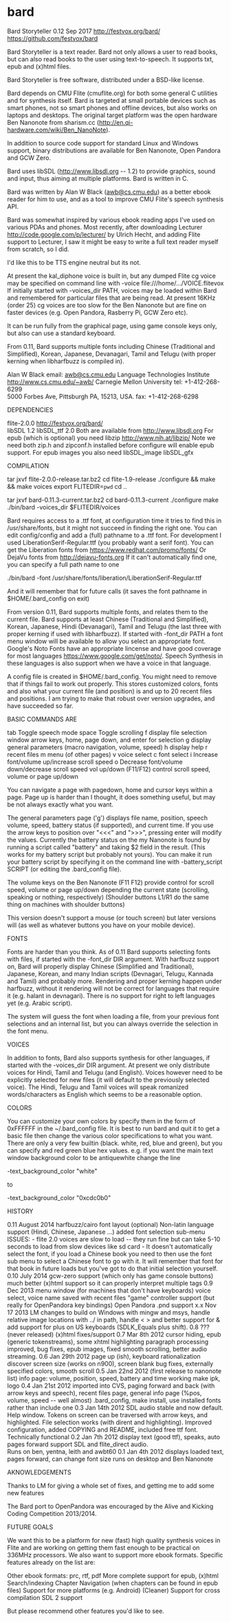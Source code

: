 # bard

Bard Storyteller 0.12 Sep 2017
http://festvox.org/bard/
https://github.com/festvox/bard

Bard Storyteller is a text reader.  Bard not only allows a user to
read books, but can also read books to the user using text-to-speech.
It supports txt, epub and (x)html files.

Bard Storyteller is free software, distributed under a BSD-like license.

Bard depends on CMU Flite (cmuflite.org) for both some general C
utilities and for synthesis itself.  Bard is targeted at small
portable devices such as smart phones, not so smart phones and offline
devices, but also works on laptops and desktops.  The original target
platform was the open hardware Ben Nanonote from sharism.cc
(http://en.qi-hardware.com/wiki/Ben_NanoNote).  

In addition to source code support for standard Linux and Windows
support, binary distributions are available for Ben Nanonote, Open
Pandora and GCW Zero.

Bard uses libSDL (http://www.libsdl.org -- 1.2) to provide graphics, sound
and input, thus aiming at multiple platforms.  Bard is written in C.

Bard was written by Alan W Black (awb@cs.cmu.edu) as a better ebook reader
for him to use, and as a tool to improve CMU Flite's speech synthesis API.

Bard was somewhat inspired by various ebook reading apps I've used on
various PDAs and phones.  Most recently, after downloading Lecturer
http://code.google.com/p/lecturer/ by Ulrich Hecht, and adding Flite
support to Lecturer, I saw it might be easy to write a full text
reader myself from scratch, so I did.

I'd like this to be TTS engine neutral but its not.

At present the kal_diphone voice is built in, but any dumped Flite cg 
voice may be specified on command line with 
     -voice file:///home/.../VOICE.flitevox
If initially started with -voices_dir PATH, voices may be loaded
within Bard and remembered for particular files that are being read.  At
present 16KHz (order 25) cg voices are too slow for the Ben Nanonote
but are fine on faster devices (e.g. Open Pandora, Rasberry Pi, GCW
Zero etc).

It can be run fully from the graphical page, using game console keys only, 
but also can use a standard keyboard.

From 0.11, Bard supports multiple fonts including Chinese (Traditional and
Simplified), Korean, Japanese, Devanagari, Tamil and Telugu (with proper
kerning when libharfbuzz is compiled in).

Alan W Black                                email: awb@cs.cmu.edu
Language Technologies Institute             http://www.cs.cmu.edu/~awb/
Carnegie Mellon University                  tel: +1-412-268-6299  
5000 Forbes Ave, Pittsburgh PA, 15213, USA. fax: +1-412-268-6298

DEPENDENCIES

flite-2.0.0
   http://festvox.org/bard/   
libSDL 1.2
libSDL_ttf 2.0
   Both are available from  http://www.libsdl.org
For epub (which is optional)
   you need 
       libzip http://www.nih.at/libzip/
   Note we need both zip.h and zipconf.h installed before configure will
   enable epub support. 
For epub images you also need
libSDL_image
libSDL_gfx

COMPILATION

tar jxvf flite-2.0.0-release.tar.bz2
cd flite-1.9-release
./configure && make && make voices
export FLITEDIR=`pwd`
cd ..

tar jxvf bard-0.11.3-current.tar.bz2
cd bard-0.11.3-current
./configure
make
./bin/bard -voices_dir $FLITEDIR/voices

Bard requires access to a .ttf font, at configuration time it tries to find 
this in /usr/share/fonts, but it might not succeed in finding the right one.
You can edit config/config and add a (full) pathname to a .ttf font.
For development I used LiberationSerif-Regular.ttf (you probably want a serif
font).  You can get the Liberation fonts from
   https://www.redhat.com/promo/fonts/
Or DejaVu fonts from
   http://dejavu-fonts.org
If it can't automatically find one, you can specify a full path name to one

./bin/bard -font /usr/share/fonts/liberation/LiberationSerif-Regular.ttf

And it will remember that for future calls (it saves the font pathname in 
$HOME/.bard_config on exit)

From version 0.11, Bard supports multiple fonts, and relates them to
the current file.  Bard supports at least Chinese (Traditional and
Simplified), Korean, Japanese, Hindi (Devanagari), Tamil and Telugu
(the last three with proper kerning if used with libharfbuzz).  If
started with -font_dir PATH a font menu window will be available to
allow you select an appropriate font.  Google's Noto Fonts have an
appropriate lincense and have good coverage for most languages
https://www.google.com/get/noto/.  Speech Synthesis in these languages
is also support when we have a voice in that language.

A config file is created in $HOME/.bard_config.  You might need to
remove that if things fail to work out properly.  This stores
customized colors, fonts and also what your current file (and
position) is and up to 20 recent files and positions.  I am trying to
make that robust over version upgrades, and have succeeded so far.

BASIC COMMANDS ARE

tab    Toggle speech mode
space  Toggle scrolling
f      display file selection window
       arrow keys, home, page down, and enter for selection
g      display general parameters (macro navigation, volume, speed)
h      display help
r      recent files
m      menu (of other pages)
v      voice select
c      font select
i      Increase font/volume up/increase scroll speed
o      Decrease font/volume down/decrease scroll speed
vol up/down (F11/F12) control scroll speed, volume or page up/down

You can navigate a page with pagedown, home and cursor keys within a
page.  Page up is harder than I thought, it does something useful, but
may be not always exactly what you want.

The general parameters page ('g') displays file name, position, speech
volume, speed, battery status (if supported), and current time.  If
you use the arrow keys to position over "<<<" and ">>>", pressing
enter will modify the values.  Currently the battery status on the
my Nanonote is found by running a script called "battery" and taking $2
field in the result.  (This works for my battery script but probably
not yours).  You can make it run your battery script by specifying it
on the command line with -battery_script SCRIPT (or editing the
.bard_config file).

The volume keys on the Ben Nanonote (F11 F12) provide control for 
scroll speed, volume or page up/down depending the current state
(scrolling, speaking or nothing, respectively)  (Shoulder buttons
L1/R1 do the same thing on machines with shoulder buttons)

This version doesn't support a mouse (or touch screen) but later versions
will (as well as whatever buttons you have on your mobile device).

FONTS

Fonts are harder than you think.  As of 0.11 Bard supports selecting
fonts with files, if started with the -font_dir DIR argument.  With
harfbuzz support on, Bard will properly display Chinese (Simplified
and Traditional), Japanese, Korean, and many Indian scripts (Devnagari,
Telugu, Kannada and Tamil) and probably more.  Rendering and proper
kerning happen under harfbuzz, without it rendering will not be correct
for languages that require it (e.g. halant in devnagari).  There is no
support for right to left languages yet (e.g. Arabic script).  

The system will guess the font when loading a file, from your previous
font selections and an internal list, but you can always override the
selection in the font menu.  

VOICES

In addition to fonts, Bard also supports synthesis for other
languages, if started with the -voices_dir DIR argument.  At present
we only distribute voices for Hindi, Tamil and Telugu (and English).
Voices however need to be explicitly selected for new files (it will
default to the previously selected voice).  The Hindi, Telugu and
Tamil voices will speak romanized words/characters as English which
seems to be a reasonable option.

COLORS

You can customize your own colors by specify them in the form of 0xFFFFFF
in the ~/.bard_config file.  It is best to run bard and quit it to get a 
basic file then change the various color specifications to what you want.
There are only a very few builtin (black. white, red, blue and green), but
you can specify and red green blue hex values.  e.g. if you want the main
text window background color to be antiquewhite change the line

-text_background_color "white"

to

-text_background_color "0xcdc0b0"

HISTORY

0.11 August 2014
     harfbuzz/cairo font layout (optional)
     Non-latin language support (Hindi, Chinese, Japanese ...) 
     added font selection sub-menu
     ISSUES: 
     - flite 2.0 voices are slow to load -- they run fine but can take
       5-10 seconds to load from slow devices like sd card
     - It doesn't automatically select the font, if you load a Chinese book
       you need to then use the font sub menu to select a Chinese font to
       go with it.  It will remember that font for that book in future loads
       but you've got to do that initial selection yourself.
0.10 July 2014
     gcw-zero support (which only has game console buttons)
     much better (x)html support so it can properly interpret multiple tags
0.9  Dec 2013
     menu window (for machines that don't have keyboards)
     voice select, voice name saved with recent files
     "game" controller support (but really for OpenPandora key bindings)
     Open Pandora .pnd support
x.x  Nov 17 2013  LM
     changes to build on Windows with mingw and msys, handle relative image 
     locations with ../ in path, handle &lt; &gt; and better support for &amp;
     add support for plus on US keyboards (SDLK_Equals plus shift).
0.8  ??? (never released)
     (x)html fixes/support
0.7  Mar 8th 2012
     cursor hiding, epub (generic tokenstreams), some xhtml highlighting
     paragraph processing improved, bug fixes, epub images,
     fixed smooth scrolling, better audio streaming.
0.6  Jan 29th 2012
     page up (ish), keyboard rationalization
     discover screen size (works on n900), screen blank
     bug fixes, externally specified colors, smooth scroll
0.5  Jan 22nd 2012 (first release to nanonote list)
     info page: volume, position, speed, battery and time working
     make ipk, logo
0.4  Jan 21st 2012
     imported into CVS, paging forward and back (with arrow keys and speech), 
     recent files page, general info page (%pos, volume, speed -- well almost)
     .bard_config, make install, use installed fonts rather than include one
0.3  Jan 14th 2012
     SDL audio stable and now default.  Help window.  Tokens on screen can 
     be traversed with arrow keys, and highlighted.  File selection
     works (with dirent and highlighting).  Improved configuration, added
     COPYING and README, included free ttf font.  Technically functional
0.2  Jan 7th 2012
     display text (good ttf), speaks, auto pages forward
     support SDL and flite_direct audio.  
     Runs on ben, yentna, leith and awbt60
0.1  Jan 4th 2012
     displays loaded text, pages forward, can change font size
     runs on desktop and Ben Nanonote

AKNOWLEDGEMENTS

Thanks to LM for giving a whole set of fixes, and getting me to add some
new features

The Bard port to OpenPandora was encouraged by the Alive and Kicking
Coding Competition 2013/2014.

FUTURE GOALS

We want this to be a platform for new (fast) high quality synthesis
voices in Flite and are working on getting them fast enough to be
practical on 336MHz processors.  We also want to support more ebook
formats.  Specific features already on the list are:

Other ebook formats: prc, rtf, pdf
More complete support for epub, (x)html
Search/indexing
Chapter Navigation (when chapters can be found in epub files)
Support for more platforms (e.g. Android)
(Cleaner) Support for cross compilation
SDL 2 support

But please recommend other features you'd like to see.

